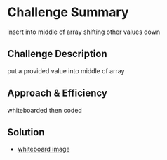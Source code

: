 # Challenge Summary
<!-- Short summary or background information -->
insert into middle of array shifting other values down

## Challenge Description
<!-- Description of the challenge -->
put a provided value into middle of array 

## Approach & Efficiency
<!-- What approach did you take? Why? What is the Big O space/time for this approach? -->
whiteboarded then coded

## Solution
<!-- Embedded whiteboard image -->
* [whiteboard image](../assets/array-shift.jpg)